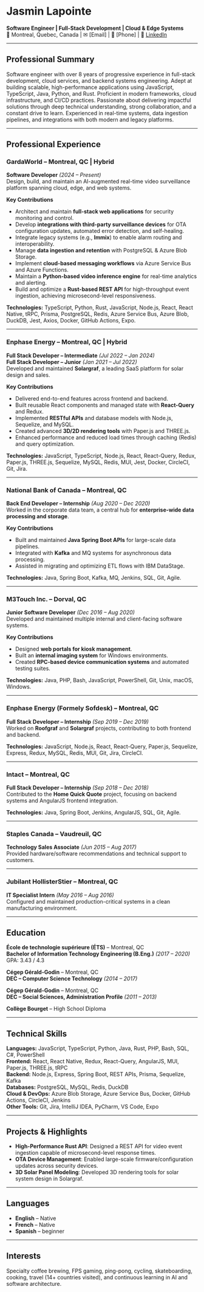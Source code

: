 # Jasmin Lapointe
**Software Engineer | Full-Stack Development | Cloud & Edge Systems**  
📍 Montreal, Quebec, Canada | ✉ [Email] | 📱 [Phone] | 🔗 [LinkedIn](https://www.linkedin.com/in/jasminlap)

---

## Professional Summary
Software engineer with over 8 years of progressive experience in full-stack development, cloud services, and backend systems engineering. Adept at building scalable, high-performance applications using JavaScript, TypeScript, Java, Python, and Rust. Proficient in modern frameworks, cloud infrastructure, and CI/CD practices. Passionate about delivering impactful solutions through deep technical understanding, strong collaboration, and a constant drive to learn. Experienced in real-time systems, data ingestion pipelines, and integrations with both modern and legacy platforms.

---

## Professional Experience

### GardaWorld – Montreal, QC | Hybrid
**Software Developer** *(2024 – Present)*  
Design, build, and maintain an AI-augmented real-time video surveillance platform spanning cloud, edge, and web systems.

**Key Contributions**
- Architect and maintain **full-stack web applications** for security monitoring and control.
- Develop **integrations with third-party surveillance devices** for OTA configuration updates, automated error detection, and self-healing.
- Integrate legacy systems (e.g., **Immix**) to enable alarm routing and interoperability.
- Manage **data ingestion and retention** with PostgreSQL & Azure Blob Storage.
- Implement **cloud-based messaging workflows** via Azure Service Bus and Azure Functions.
- Maintain a **Python-based video inference engine** for real-time analytics and alerting.
- Build and optimize a **Rust-based REST API** for high-throughput event ingestion, achieving microsecond-level responsiveness.

**Technologies:** TypeScript, Python, Rust, JavaScript, Node.js, React, React Native, tRPC, Prisma, PostgreSQL, Redis, Azure Service Bus, Azure Blob, DuckDB, Jest, Axios, Docker, GitHub Actions, Expo.

---

### Enphase Energy – Montreal, QC | Hybrid
**Full Stack Developer – Intermediate** *(Jul 2022 – Jan 2024)*  
**Full Stack Developer – Junior** *(Jan 2021 – Jul 2022)*  
Developed and maintained **Solargraf**, a leading SaaS platform for solar design and sales.

**Key Contributions**
- Delivered end-to-end features across frontend and backend.
- Built reusable React components and managed state with **React-Query** and Redux.
- Implemented **RESTful APIs** and database models with Node.js, Sequelize, and MySQL.
- Created advanced **3D/2D rendering tools** with Paper.js and THREE.js.
- Enhanced performance and reduced load times through caching (Redis) and query optimization.

**Technologies:** JavaScript, TypeScript, Node.js, React, React-Query, Redux, Paper.js, THREE.js, Sequelize, MySQL, Redis, MUI, Jest, Docker, CircleCI, Git, Jira.

---

### National Bank of Canada – Montreal, QC
**Back End Developer – Internship** *(Aug 2020 – Dec 2020)*  
Worked in the corporate data team, a central hub for **enterprise-wide data processing and storage**.

**Key Contributions**
- Built and maintained **Java Spring Boot APIs** for large-scale data pipelines.
- Integrated with **Kafka** and MQ systems for asynchronous data processing.
- Assisted in migrating and optimizing ETL flows with IBM DataStage.

**Technologies:** Java, Spring Boot, Kafka, MQ, Jenkins, SQL, Git, Agile.

---

### M3Touch Inc. – Dorval, QC
**Junior Software Developer** *(Dec 2016 – Aug 2020)*  
Developed and maintained multiple internal and client-facing software systems.

**Key Contributions**
- Designed **web portals for kiosk management**.
- Built an **internal imaging system** for Windows environments.
- Created **RPC-based device communication systems** and automated testing suites.

**Technologies:** Java, PHP, Bash, JavaScript, PowerShell, Git, Unix, macOS, Windows.

---

### Enphase Energy (Formely Sofdesk) – Montreal, QC
**Full Stack Developer – Internship** *(Sep 2019 – Dec 2019)*  
Worked on **Roofgraf** and **Solargraf** projects, contributing to both frontend and backend.

**Technologies:** JavaScript, Node.js, React, React-Query, Paper.js, Sequelize, Express, Redux, MySQL, Redis, MUI, Git, Jira, CircleCI.

---

### Intact – Montreal, QC
**Full Stack Developer – Internship** *(Sep 2018 – Dec 2018)*  
Contributed to the **Home Quick Quote** project, focusing on backend systems and AngularJS frontend integration.

**Technologies:** Java, Spring Boot, Jenkins, AngularJS, SQL, Git, Agile.

---

### Staples Canada – Vaudreuil, QC
**Technology Sales Associate** *(Jun 2015 – Aug 2017)*  
Provided hardware/software recommendations and technical support to customers.

---

### Jubilant HollisterStier – Montreal, QC
**IT Specialist Intern** *(May 2016 – Aug 2016)*  
Configured and maintained production-critical systems in a clean manufacturing environment.

---

## Education

**École de technologie supérieure (ÉTS)** – Montreal, QC  
**Bachelor of Information Technology Engineering (B.Eng.)** *(2017 – 2020)*  
GPA: 3.43 / 4.3

**Cégep Gérald-Godin** – Montreal, QC  
**DEC – Computer Science Technology** *(2014 – 2017)*  

**Cégep Gérald-Godin** – Montreal, QC  
**DEC – Social Sciences, Administration Profile** *(2011 – 2013)*  

**Collège Bourget** – High School Diploma  

---

## Technical Skills

**Languages:** JavaScript, TypeScript, Python, Java, Rust, PHP, Bash, SQL, C#, PowerShell  
**Frontend:** React, React Native, Redux, React-Query, AngularJS, MUI, Paper.js, THREE.js, tRPC  
**Backend:** Node.js, Express, Spring Boot, REST APIs, Prisma, Sequelize, Kafka  
**Databases:** PostgreSQL, MySQL, Redis, DuckDB  
**Cloud & DevOps:** Azure Blob Storage, Azure Service Bus, Docker, GitHub Actions, CircleCI, Jenkins  
**Other Tools:** Git, Jira, IntelliJ IDEA, PyCharm, VS Code, Expo

---

## Projects & Highlights
- **High-Performance Rust API**: Designed a REST API for video event ingestion capable of microsecond-level response times.  
- **OTA Device Management**: Enabled large-scale firmware/configuration updates across security devices.  
- **3D Solar Panel Modeling**: Developed 3D rendering tools for solar system design in Solargraf.

---

## Languages
- **English** – Native  
- **French** – Native  
- **Spanish** – beginner  

---

## Interests
Specialty coffee brewing, FPS gaming, ping-pong, cycling, skateboarding, cooking, travel (14+ countries visited), and continuous learning in AI and software architecture.
